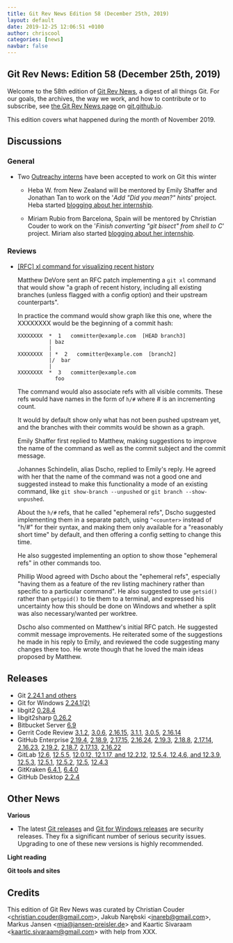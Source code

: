 ```yaml
---
title: Git Rev News Edition 58 (December 25th, 2019)
layout: default
date: 2019-12-25 12:06:51 +0100
author: chriscool
categories: [news]
navbar: false
---
```


## Git Rev News: Edition 58 (December 25th, 2019)

Welcome to the 58th edition of [Git Rev News](https://git.github.io/rev_news/rev_news/),
a digest of all things Git. For our goals, the archives, the way we work, and how to contribute or to
subscribe, see [the Git Rev News page](https://git.github.io/rev_news/rev_news/) on [git.github.io](http://git.github.io).

This edition covers what happened during the month of November 2019.

## Discussions


### General

* Two [Outreachy interns](https://www.outreachy.org/alums/) have been accepted to work on Git this winter

  * Heba W. from New Zealand will be mentored by Emily Shaffer and
    Jonathan Tan to work on the '*Add "Did you mean?" hints*'
    project. Heba started [blogging about her
    internship](https://medium.com/@heba.waly).

  * Miriam Rubio from Barcelona, Spain will be mentored by Christian
    Couder to work on the '*Finish converting "git bisect" from shell to
    C*' project. Miriam also started [blogging about her internship](https://mirucam.gitlab.io/outreachy_blog/).


### Reviews

* [[RFC] xl command for visualizing recent history](https://public-inbox.org/git/20191029003023.122196-1-matvore@google.com/)

  Matthew DeVore sent an RFC patch implementing a `git xl` command
  that would show "a graph of recent history, including all existing
  branches (unless flagged with a config option) and their upstream
  counterparts".

  In practice the command would show graph like this one, where the
  XXXXXXXX would be the beginning of a commit hash:

  ```
  XXXXXXXX  *  1   committer@example.com  [HEAD branch3]
            | baz
            |
  XXXXXXXX  | *  2   committer@example.com  [branch2]
            |/  bar
            |
  XXXXXXXX  *  3   committer@example.com
              foo
  ```

  The command would also associate refs with all visible
  commits. These refs would have names in the form of `h/#` where # is
  an incrementing count.

  It would by default show only what has not been pushed upstream yet,
  and the branches with their commits would be shown as a graph.

  Emily Shaffer first replied to Matthew, making suggestions to
  improve the name of the command as well as the commit subject and
  the commit message.

  Johannes Schindelin, alias Dscho, replied to Emily's reply. He
  agreed with her that the name of the command was not a good one and
  suggested instead to make this functionality a mode of an existing
  command, like `git show-branch --unpushed` or `git branch --show-unpushed`.

  About the `h/#` refs, that he called "ephemeral refs", Dscho
  suggested implementing them in a separate patch, using `^<counter>`
  instead of "h/#" for their syntax, and making them only available for
  a "reasonably short time" by default, and then offering a config
  setting to change this time.

  He also suggested implementing an option to show those "ephemeral
  refs" in other commands too.

  Phillip Wood agreed with Dscho about the "ephemeral refs", especially 
  "having them as a feature of the rev listing machinery rather than
  specific to a particular command".
  He also suggested to use `getsid()` rather than `getppid()` to tie them
  to a terminal, and expressed his uncertainty how this should be done
  on Windows and whether a split was also necessary/wanted per worktree.
 
  Dscho also commented on Matthew's initial RFC patch. He suggested
  commit message improvements. He reiterated some of the suggestions
  he made in his reply to Emily, and reviewed the code suggesting many
  changes there too. He wrote though that he loved the main ideas
  proposed by Matthew.

<!---
### Support
-->

<!---
## Developer Spotlight:
-->

## Releases

+ Git [2.24.1 and others](https://public-inbox.org/git/xmqqr21cqcn9.fsf@gitster-ct.c.googlers.com/)
+ Git for Windows [2.24.1(2)](https://github.com/git-for-windows/git/releases/tag/v2.24.1.windows.2)
+ libgit2 [0.28.4](https://github.com/libgit2/libgit2/releases/tag/v0.28.4)
+ libgit2sharp [0.26.2](https://github.com/libgit2/libgit2sharp/releases/tag/v0.26.2)
+ Bitbucket Server [6.9](https://confluence.atlassian.com/bitbucketserver/bitbucket-server-release-notes-872139866.html)
+ Gerrit Code Review [3.1.2](https://www.gerritcodereview.com/3.1.html#312),
[3.0.6](https://www.gerritcodereview.com/3.0.html#306),
[2.16.15](https://www.gerritcodereview.com/2.16.html#21615),
[3.1.1](https://www.gerritcodereview.com/3.1.html#311),
[3.0.5](https://www.gerritcodereview.com/3.0.html#305),
[2.16.14](https://www.gerritcodereview.com/2.16.html#21614)
+ GitHub Enterprise [2.19.4](https://enterprise.github.com/releases/2.19.4/notes),
[2.18.9](https://enterprise.github.com/releases/2.18.9/notes),
[2.17.15](https://enterprise.github.com/releases/2.17.15/notes),
[2.16.24](https://enterprise.github.com/releases/2.16.24/notes),
[2.19.3](https://enterprise.github.com/releases/2.19.3/notes),
[2.18.8](https://enterprise.github.com/releases/2.18.8/notes),
[2.17.14](https://enterprise.github.com/releases/2.17.14/notes),
[2.16.23](https://enterprise.github.com/releases/2.16.23/notes),
[2.19.2](https://enterprise.github.com/releases/2.19.2/notes),
[2.18.7](https://enterprise.github.com/releases/2.18.7/notes),
[2.17.13](https://enterprise.github.com/releases/2.17.13/notes),
[2.16.22](https://enterprise.github.com/releases/2.16.22/notes)
+ GitLab [12.6](https://about.gitlab.com/blog/2019/12/22/gitlab-12-6-released/),
[12.5.5](https://about.gitlab.com/blog/2019/12/17/gitlab-12-5-5-released/),
[12.0.12, 12.1.17, and 12.2.12](https://about.gitlab.com/blog/2019/12/16/gitlab-12-2-12-release/),
[12.5.4, 12.4.6, and 12.3.9](https://about.gitlab.com/blog/2019/12/10/critical-security-release-gitlab-12-5-4-released/),
[12.5.3](https://about.gitlab.com/blog/2019/12/03/gitlab-12-5-3-released/),
[12.5.1](https://about.gitlab.com/blog/2019/11/27/security-release-gitlab-12-5-1-released/),
[12.5.2](https://about.gitlab.com/blog/2019/11/27/security-release-gitlab-12-5-2-released/),
[12.5](https://about.gitlab.com/blog/2019/11/22/gitlab-12-5-released/),
[12.4.3](https://about.gitlab.com/blog/2019/11/18/gitlab-12-4-3-released/)
+ GitKraken [6.4.1](https://support.gitkraken.com/release-notes/current),
[6.4.0](https://support.gitkraken.com/release-notes/current)
+ GitHub Desktop [2.2.4](https://desktop.github.com/release-notes/)

## Other News

__Various__

* The latest [Git releases](https://lore.kernel.org/git/xmqqr21cqcn9.fsf@gitster-ct.c.googlers.com/) and
  [Git for Windows releases](https://github.com/git-for-windows/git/releases/tag/v2.24.1.windows.2)
  are security releases. They fix a significant number of serious
  security issues. Upgrading to one of these new versions is highly
  recommended.

__Light reading__


__Git tools and sites__


## Credits

This edition of Git Rev News was curated by
Christian Couder &lt;<christian.couder@gmail.com>&gt;,
Jakub Narębski &lt;<jnareb@gmail.com>&gt;,
Markus Jansen &lt;<mja@jansen-preisler.de>&gt; and
Kaartic Sivaraam &lt;<kaartic.sivaraam@gmail.com>&gt;
with help from XXX.
